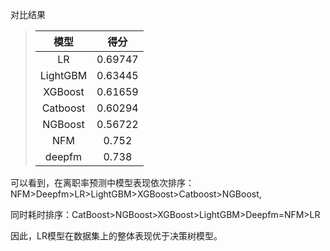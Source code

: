 对比结果

> |   模型   |  得分   |
> | :------: | :-----: |
> |    LR    | 0.69747 |
> | LightGBM | 0.63445 |
> | XGBoost  | 0.61659 |
> | Catboost | 0.60294 |
> | NGBoost  | 0.56722 |
> |   NFM    |  0.752  |
> |  deepfm  |  0.738  |
>
> 

可以看到，在离职率预测中模型表现依次排序：NFM>Deepfm>LR>LightGBM>XGBoost>Catboost>NGBoost,

同时耗时排序：CatBoost>NGBoost>XGBoost>LightGBM>Deepfm=NFM>LR

因此，LR模型在数据集上的整体表现优于决策树模型。

